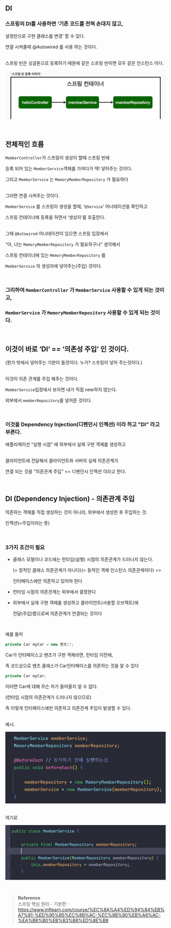 ## DI 

### 스프링의 DI를 사용하면 ‘기존 코드를 전혀 손대지 않고, 
설정만으로 구현 클래스를 변경’ 할 수 있다.

연결 시켜줄때 @Autowired 를 사용 하는 것이다. 

<br/>스프링 빈은 싱글톤으로 등록하기 때문에 같은 스프링 빈이면 모두 같은 인스턴스 이다.

![이미지](/programming/img/의2.PNG)

<br/>

## 전체적인 흐름

`MemberController`가 스프링이 생성이 할때 스프링 빈에 

등록 되어 있는 `MemberService`객체를 가져다가 딱! 넣어주는 것이다. 

그리고 `MemberService` 는 `MemoryMemberRepository` 가 필요하다

<br/>그러면 연결 시켜주는 것이다. 

`MemberService` 를 스프링이 생성을 할때, ‘`@Service`’ 어너테이션을 확인하고

스프링 컨테이너에 등록을 하면서 ‘생성자’를 호출한다. 

<br/>그때 `@Autowired` 어너테이션이 있으면 스프링 입장에서 

“아, 너는 `MemoryMemberRepository` 가 필요하구나” 생각해서 

스프링 컨테이너에 있는 `MemoryMemberRepository` 를 

`MemberService` 의 생성자에 넣어주는(주입) 것이다.

<br/>

### 그리하여 `MemberController` 가 `MemberService` 사용할 수 있게 되는 것이고,

### `MemberService` 가 `MemoryMemberRepository` 사용할 수 있게 되는 것이다.

<br/>

## 이것이 바로 ‘DI’ == ‘의존성 주입’ 인 것이다.

(뭔가 밖에서 넣어주는 기분이 들것이다.  누가? 스프링이 넣어 주는것이다.)

<br/>이것이 의존 관계를 주입 해주는 것이다. 

`MemberService`입장에서 보자면 내가 직접 new하지 않는다.

외부에서 `memberRepository`를 넣어준 것이다.

<br/>

### 이것을 Dependency Injection(디펜던시 인젝션) 이라 하고 "DI" 라고 부른다.

애플리케이션 “실행 시점” 에 외부에서 실제 구현 객체를 생성하고 

<br/>클라이언트에 전달해서 클라이언트와 서버의 실제 의존관계가 

연결 되는 것을 “의존관계 주입” == 디펜던시 인젝션 이라고 한다.

<br/>

## DI (Dependency Injection) - 의존관계 주입

의존하는 객체를 직접 생성하는 것이 아니라, 외부에서 생성한 후 주입하는 것.

인젝션(=주입이라는 뜻)

<br/>

### 3가지 조건이 필요

- 클래스 모델이나 코드에는 런타임(실행) 시점의 의존관계가 드러나지 않는다.
    
    (= 정적인 클래스 의존관계가 아니다)(= 동적인 객체 인스턴스 의존관계이다) => 
    
    인터페이스에만 의존하고 있어야 한다

    
- 런타임 시점의 의존관계는 외부에서 결정한다

- 외부에서 실제 구현 객체를 생성하고 클라이언트(사용할 오브젝트)에
    
    전달(주입)함으로써 의존관계가 연결되는 것이다
    

    <br/>

예를 들어

```java
private Car myCar = new 벤츠();
```

Car가 인터페이스고 벤츠가 구현 객체라면, 런타임 이전에, 

즉 코드상으로 벤츠 클래스가 Car인터페이스를 의존하는 것을 알 수 있다

```java
private Car myCar;
```

이러면 Car에 대해 무슨 차가 들어올지 알 수 없다.

(런타임 시점의 의존관계가 드러나지 않으므로) 

즉 이렇게 인터페이스에만 의존하고 의존관계 주입이 발생할 수 있다.

<br/>예시.

![이미지](/programming/img/의3.PNG)

<br/>여기로

![이미지](/programming/img/의4.PNG)


<br/>

>**Reference** <br/>스프링 핵심 원리 - 기본편 : https://www.inflearn.com/course/%EC%8A%A4%ED%94%84%EB%A7%81-%ED%95%B5%EC%8B%AC-%EC%9B%90%EB%A6%AC-%EA%B8%B0%EB%B3%B8%ED%8E%B8
